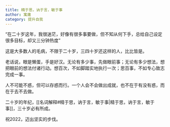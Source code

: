 ```yaml
---
title: 精于思，讷于言，敏于事
author: 寓庸
category: 提升自我
---
```

“在二十岁这年，我很迷茫，好像有很多事要做，但不知从何下手，总给自己设定很多目标，却又三分钟热度”

这是大多数人的毛病，不限于二十岁，三四十岁还这样的人，比比皆是。

老话说，眼是懒蛋，手是好汉。无论有多少事，先做眼前事；无论有多少想法，想把眼前的想法付诸行动。想百次，不如脚踏实地执行一次；思百事，不如专心致志完成一事。

人不可能不惑，但可以存惑而行。一个人会不会做出成就，也不在于有没有惑，而在于去不去做。

二十岁的年纪，[[名词解释#精于思，讷于言，敏于事|精于思，讷于言，敏于事]]，三十岁必有所成。

祝2022，迈出坚实的步伐。

